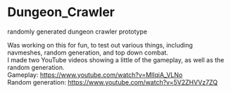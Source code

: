 # Dungeon_Crawler
randomly generated dungeon crawler prototype

Was working on this for fun, to test out various things, including navmeshes, random generation, and top down combat.  
I made two YouTube videos showing a little of the gameplay, as well as the random generation.  
Gameplay: https://www.youtube.com/watch?v=MlIqiA_VLNo  
Random generation: https://www.youtube.com/watch?v=5V2ZHVVz7ZQ  

